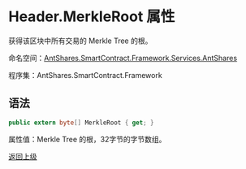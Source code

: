 # Header.MerkleRoot 属性

获得该区块中所有交易的 Merkle Tree 的根。

命名空间：[AntShares.SmartContract.Framework.Services.AntShares](../../AntShares.md)

程序集：AntShares.SmartContract.Framework

## 语法

```c#
public extern byte[] MerkleRoot { get; }
```

属性值：Merkle Tree 的根，32字节的字节数组。



[返回上级](../Header.md)